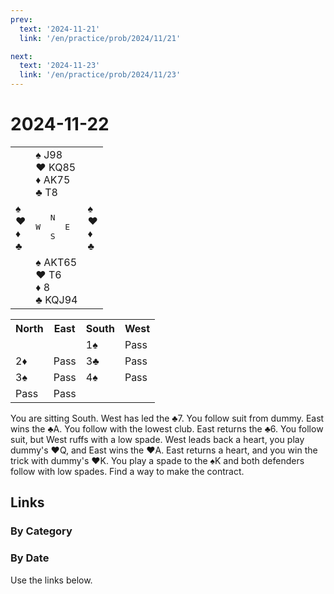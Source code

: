 ```yaml
---
prev:
  text: '2024-11-21'
  link: '/en/practice/prob/2024/11/21'

next:
  text: '2024-11-23'
  link: '/en/practice/prob/2024/11/23'
---
```


# 2024-11-22

<table class="deal">
	<tr>
		<td></td>
		<td>♠ J98<br>♥ KQ85<br>♦ AK75<br>♣ T8</td>
		<td></td>
	</tr>
	<tr>
		<td>♠ <br>♥ <br>♦ <br>♣ </td>
		<td><pre>   N<br>W     E<br>   S</pre></td>
		<td>♠ <br>♥ <br>♦ <br>♣ </td>
	</tr>
	<tr>
		<td></td>
		<td>♠ AKT65<br>♥ T6<br>♦ 8<br>♣ KQJ94</td>
		<td></td>
	</tr>
</table>

<table class="auction">
	<tr>
		<th>North</th>
		<th>East</th>
		<th>South</th>
		<th>West</th>
	</tr>
	<tr>
		<td></td>
		<td></td>
		<td>1♠</td>
		<td>Pass</td>
	</tr>
	<tr>
		<td>2♦</td>
		<td>Pass</td>
		<td>3♣</td>
		<td>Pass</td>
	</tr>
	<tr>
		<td>3♠</td>
		<td>Pass</td>
		<td>4♠</td>
		<td>Pass</td>
	</tr>
	<tr>
		<td>Pass</td>
		<td>Pass</td>
		<td></td>
		<td></td>
	</tr>
</table>

You are sitting South. West has led the ♣7. You follow suit from dummy. East wins the ♣A. You follow with the lowest club. East returns the ♣6. You follow suit, but West ruffs with a low spade. West leads back a heart, you play dummy's ♥Q, and East wins the ♥A. East returns a heart, and you win the trick with dummy's ♥K. You play a spade to the ♠K and both defenders follow with low spades. Find a way to make the contract.

## Links

[<Badge type="tip" text="Check Solution"/>](/en/learning/prob/2024/11/22)

### By Category

[<Badge type="tip" text="<--"/>](/en/practice/prob/2024/11/21)
[<Badge type="tip" text="Calendar"/>](/en/practice/calendar/2024/11)
[<Badge type="tip" text="-->"/>](/en/practice/prob/2024/11/25)

### By Date

Use the links below.
